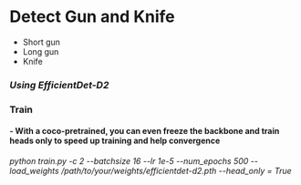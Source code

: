# Detect Gun and Knife

- Short gun
- Long gun
- Knife


### *Using EfficientDet-D2*

### Train
#### - With a coco-pretrained, you can even freeze the backbone and train heads only to speed up training and help convergence

*python train.py -c 2 --batchsize 16 --lr 1e-5 --num_epochs 500 --load_weights /path/to/your/weights/efficientdet-d2.pth --head_only = True*
